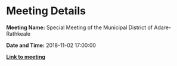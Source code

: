 # Meeting Details

**Meeting Name:** Special Meeting of the Municipal District of Adare-Rathkeale

**Date and Time:** 2018-11-02 17:00:00

**<a href="https://www.limerick.ie/council/whats-on/special-meeting-municipal-district-adare-rathkeale-14" target="_blank">Link to meeting</a>**
